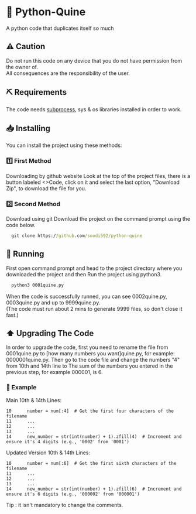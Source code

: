 # 🦅 Python-Quine
  A python code that duplicates itself so much

## **⚠️ Caution**
  Do not run this code on any device that you do not have permission from the owner of.<br>
  All consequences are the responsibility of the user.

## **⛏️ Requirements**
  The code needs [subprocess](https://pypi.org/project/subprocess.run/), sys & os libraries installed in order to work.

## **📥 Installing**

  You can install the project using these methods:

### **1️⃣ First Method**
  Downloading by github website
  Look at the top of the project files, there is a button labeled <>Code, click on it and select the last option, "Download Zip", to download the file for you.

### **2️⃣ Second Method**
  Download using git
  Download the project on the command prompt using the code below.
```cmd
  git clone https://github.com/soodi592/python-quine
```

## **🔄 Running**

First open command prompt and head to the project directory where you downloaded the project and then Run the project using python3.

```cmd
  python3 0001quine.py
```

When the code is successfully runned, you can see 0002quine.py, 0003quine.py and up to 9999quine.py.<br>
(The code must run about 2 mins to generate 9999 files, so don't close it fast.)

## **⬆️ Upgrading The Code**

In order to upgrade the code, first you need to rename the file from 0001quine.py to [how many numbers you want]quine.py, for example: 0000001quine.py.
Then go to the code file and change the numbers "4" from 10th and 14th line to The sum of the numbers you entered in the previous step, for example 000001, is 6.

### 🍫 Example

Main 10th & 14th Lines:
```
10      number = num[:4]  # Get the first four characters of the filename
11      ...
12      ...
13      ...
14      new_number = str(int(number) + 1).zfill(4)  # Increment and ensure it's 4 digits (e.g., '0002' from '0001')
```

Updated Version 10th & 14th Lines:
```
10      number = num[:6]  # Get the first sixth characters of the filename
11      ...
12      ...
13      ...
14      new_number = str(int(number) + 1).zfill(6)  # Increment and ensure it's 6 digits (e.g., '000002' from '000001')
```

Tip : it isn't mandatory to change the comments.